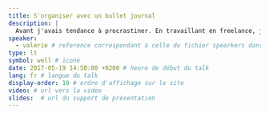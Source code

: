 ```yaml
---
title: S'organiser avec un bullet journal
description: |
  Avant j'avais tendance à procrastiner. En travaillant en freelance, j'avais du mal à m'organiser et à gérer mes priorités. Depuis que j'ai adopté le bullet journal mon organisation s'en ressent. Je suis plus productive. J'ai envie de partager cette expérience avec vous.
speaker:
  - valerie # reference correspondant à celle du fichier spearkers dans _data
type: lt
symbol: well # icone
date: 2017-05-19 14:50:00 +0200 # heure de début du talk
lang: fr # langue du talk
display-order: 10 # ordre d'affichage sur le site
video: # url vers la video
slides:  # url du support de présentation
---
```

